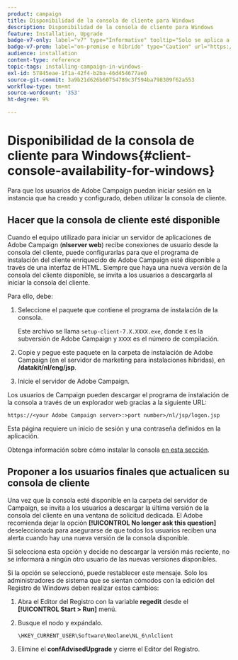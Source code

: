 ```yaml
---
product: campaign
title: Disponibilidad de la consola de cliente para Windows
description: Disponibilidad de la consola de cliente para Windows
feature: Installation, Upgrade
badge-v7-only: label="v7" type="Informative" tooltip="Solo se aplica a Campaign Classic v7"
badge-v7-prem: label="on-premise e híbrido" type="Caution" url="https://experienceleague.adobe.com/docs/campaign-classic/using/installing-campaign-classic/architecture-and-hosting-models/hosting-models-lp/hosting-models.html?lang=es" tooltip="Se aplica solo a implementaciones On-premise e híbridas"
audience: installation
content-type: reference
topic-tags: installing-campaign-in-windows-
exl-id: 57845eae-1f1a-42f4-b2ba-46d454677ae0
source-git-commit: 3a9b21d626b60754789c3f594ba798309f62a553
workflow-type: tm+mt
source-wordcount: '353'
ht-degree: 9%

---
```


# Disponibilidad de la consola de cliente para Windows{#client-console-availability-for-windows}



Para que los usuarios de Adobe Campaign puedan iniciar sesión en la instancia que ha creado y configurado, deben utilizar la consola de cliente.

## Hacer que la consola de cliente esté disponible

Cuando el equipo utilizado para iniciar un servidor de aplicaciones de Adobe Campaign (**nlserver web**) recibe conexiones de usuario desde la consola del cliente, puede configurarlas para que el programa de instalación del cliente enriquecido de Adobe Campaign esté disponible a través de una interfaz de HTML. Siempre que haya una nueva versión de la consola del cliente disponible, se invita a los usuarios a descargarla al iniciar la consola del cliente.

Para ello, debe:

1. Seleccione el paquete que contiene el programa de instalación de la consola.

   Este archivo se llama `setup-client-7.X.XXXX.exe`, donde `X` es la subversión de Adobe Campaign y `XXXX` es el número de compilación.

1. Copie y pegue este paquete en la carpeta de instalación de Adobe Campaign (en el servidor de marketing para instalaciones híbridas), en **/datakit/nl/eng/jsp**.
1. Inicie el servidor de Adobe Campaign.

Los usuarios de Campaign pueden descargar el programa de instalación de la consola a través de un explorador web gracias a la siguiente URL:

```
https://<your Adobe Campaign server>:>port number>/nl/jsp/logon.jsp
```

Esta página requiere un inicio de sesión y una contraseña definidos en la aplicación.

Obtenga información sobre cómo instalar la consola [en esta sección](../../installation/using/installing-the-client-console.md).

## Proponer a los usuarios finales que actualicen su consola de cliente

Una vez que la consola esté disponible en la carpeta del servidor de Campaign, se invita a los usuarios a descargar la última versión de la consola del cliente en una ventana de solicitud dedicada. El Adobe recomienda dejar la opción **[!UICONTROL No longer ask this question]** deseleccionada para asegurarse de que todos los usuarios reciben una alerta cuando hay una nueva versión de la consola disponible.

Si selecciona esta opción y decide no descargar la versión más reciente, no se informará a ningún otro usuario de las nuevas versiones disponibles.

Si la opción se seleccionó, puede restablecer este mensaje. Solo los administradores de sistema que se sientan cómodos con la edición del Registro de Windows deben realizar estos cambios:

1. Abra el Editor del Registro con la variable **regedit** desde el **[!UICONTROL Start > Run]** menú.
1. Busque el nodo y expándalo.

   ```
   \HKEY_CURRENT_USER\Software\Neolane\NL_6\nlclient
   ```

1. Elimine el **confAdvisedUpgrade** y cierre el Editor del Registro.
